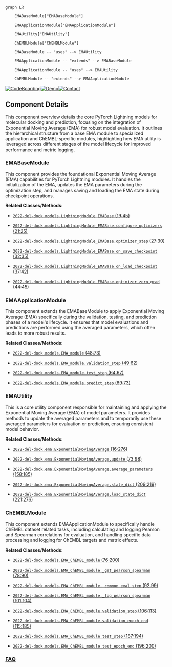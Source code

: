 ```mermaid

graph LR

    EMABaseModule["EMABaseModule"]

    EMAApplicationModule["EMAApplicationModule"]

    EMAUtility["EMAUtility"]

    ChEMBLModule["ChEMBLModule"]

    EMABaseModule -- "uses" --> EMAUtility

    EMAApplicationModule -- "extends" --> EMABaseModule

    EMAApplicationModule -- "uses" --> EMAUtility

    ChEMBLModule -- "extends" --> EMAApplicationModule

```

[![CodeBoarding](https://img.shields.io/badge/Generated%20by-CodeBoarding-9cf?style=flat-square)](https://github.com/CodeBoarding/GeneratedOnBoardings)[![Demo](https://img.shields.io/badge/Try%20our-Demo-blue?style=flat-square)](https://www.codeboarding.org/demo)[![Contact](https://img.shields.io/badge/Contact%20us%20-%20contact@codeboarding.org-lightgrey?style=flat-square)](mailto:contact@codeboarding.org)



## Component Details



This component overview details the core PyTorch Lightning models for molecular docking and prediction, focusing on the integration of Exponential Moving Average (EMA) for robust model evaluation. It outlines the hierarchical structure from a base EMA module to specialized application and ChEMBL-specific modules, highlighting how EMA utility is leveraged across different stages of the model lifecycle for improved performance and metric logging.



### EMABaseModule

This component provides the foundational Exponential Moving Average (EMA) capabilities for PyTorch Lightning modules. It handles the initialization of the EMA, updates the EMA parameters during the optimization step, and manages saving and loading the EMA state during checkpoint operations.





**Related Classes/Methods**:



- <a href="https://github.com/insitro/insitro-research/blob/master/2022-del-dock/models.py#L19-L45" target="_blank" rel="noopener noreferrer">`2022-del-dock.models.LightningModule_EMABase` (19:45)</a>

- <a href="https://github.com/insitro/insitro-research/blob/master/2022-del-dock/models.py#L21-L25" target="_blank" rel="noopener noreferrer">`2022-del-dock.models.LightningModule_EMABase.configure_optimizers` (21:25)</a>

- <a href="https://github.com/insitro/insitro-research/blob/master/2022-del-dock/models.py#L27-L30" target="_blank" rel="noopener noreferrer">`2022-del-dock.models.LightningModule_EMABase.optimizer_step` (27:30)</a>

- <a href="https://github.com/insitro/insitro-research/blob/master/2022-del-dock/models.py#L32-L35" target="_blank" rel="noopener noreferrer">`2022-del-dock.models.LightningModule_EMABase.on_save_checkpoint` (32:35)</a>

- <a href="https://github.com/insitro/insitro-research/blob/master/2022-del-dock/models.py#L37-L42" target="_blank" rel="noopener noreferrer">`2022-del-dock.models.LightningModule_EMABase.on_load_checkpoint` (37:42)</a>

- <a href="https://github.com/insitro/insitro-research/blob/master/2022-del-dock/models.py#L44-L45" target="_blank" rel="noopener noreferrer">`2022-del-dock.models.LightningModule_EMABase.optimizer_zero_grad` (44:45)</a>





### EMAApplicationModule

This component extends the EMABaseModule to apply Exponential Moving Average (EMA) specifically during the validation, testing, and prediction phases of a model's lifecycle. It ensures that model evaluations and predictions are performed using the averaged parameters, which often leads to more robust results.





**Related Classes/Methods**:



- <a href="https://github.com/insitro/insitro-research/blob/master/2022-del-dock/models.py#L48-L73" target="_blank" rel="noopener noreferrer">`2022-del-dock.models.EMA_module` (48:73)</a>

- <a href="https://github.com/insitro/insitro-research/blob/master/2022-del-dock/models.py#L49-L62" target="_blank" rel="noopener noreferrer">`2022-del-dock.models.EMA_module.validation_step` (49:62)</a>

- <a href="https://github.com/insitro/insitro-research/blob/master/2022-del-dock/models.py#L64-L67" target="_blank" rel="noopener noreferrer">`2022-del-dock.models.EMA_module.test_step` (64:67)</a>

- <a href="https://github.com/insitro/insitro-research/blob/master/2022-del-dock/models.py#L69-L73" target="_blank" rel="noopener noreferrer">`2022-del-dock.models.EMA_module.predict_step` (69:73)</a>





### EMAUtility

This is a core utility component responsible for maintaining and applying the Exponential Moving Average (EMA) of model parameters. It provides methods to update the averaged parameters and to temporarily use these averaged parameters for evaluation or prediction, ensuring consistent model behavior.





**Related Classes/Methods**:



- <a href="https://github.com/insitro/insitro-research/blob/master/2022-del-dock/ema.py#L16-L276" target="_blank" rel="noopener noreferrer">`2022-del-dock.ema.ExponentialMovingAverage` (16:276)</a>

- <a href="https://github.com/insitro/insitro-research/blob/master/2022-del-dock/ema.py#L73-L98" target="_blank" rel="noopener noreferrer">`2022-del-dock.ema.ExponentialMovingAverage.update` (73:98)</a>

- <a href="https://github.com/insitro/insitro-research/blob/master/2022-del-dock/ema.py#L158-L185" target="_blank" rel="noopener noreferrer">`2022-del-dock.ema.ExponentialMovingAverage.average_parameters` (158:185)</a>

- <a href="https://github.com/insitro/insitro-research/blob/master/2022-del-dock/ema.py#L209-L219" target="_blank" rel="noopener noreferrer">`2022-del-dock.ema.ExponentialMovingAverage.state_dict` (209:219)</a>

- <a href="https://github.com/insitro/insitro-research/blob/master/2022-del-dock/ema.py#L221-L276" target="_blank" rel="noopener noreferrer">`2022-del-dock.ema.ExponentialMovingAverage.load_state_dict` (221:276)</a>





### ChEMBLModule

This component extends EMAApplicationModule to specifically handle ChEMBL dataset related tasks, including calculating and logging Pearson and Spearman correlations for evaluation, and handling specific data processing and logging for ChEMBL targets and matrix effects.





**Related Classes/Methods**:



- <a href="https://github.com/insitro/insitro-research/blob/master/2022-del-dock/models.py#L76-L200" target="_blank" rel="noopener noreferrer">`2022-del-dock.models.EMA_ChEMBL_module` (76:200)</a>

- <a href="https://github.com/insitro/insitro-research/blob/master/2022-del-dock/models.py#L78-L90" target="_blank" rel="noopener noreferrer">`2022-del-dock.models.EMA_ChEMBL_module._get_pearson_spearman` (78:90)</a>

- <a href="https://github.com/insitro/insitro-research/blob/master/2022-del-dock/models.py#L92-L99" target="_blank" rel="noopener noreferrer">`2022-del-dock.models.EMA_ChEMBL_module._common_eval_step` (92:99)</a>

- <a href="https://github.com/insitro/insitro-research/blob/master/2022-del-dock/models.py#L101-L104" target="_blank" rel="noopener noreferrer">`2022-del-dock.models.EMA_ChEMBL_module._log_pearson_spearman` (101:104)</a>

- <a href="https://github.com/insitro/insitro-research/blob/master/2022-del-dock/models.py#L106-L113" target="_blank" rel="noopener noreferrer">`2022-del-dock.models.EMA_ChEMBL_module.validation_step` (106:113)</a>

- <a href="https://github.com/insitro/insitro-research/blob/master/2022-del-dock/models.py#L115-L185" target="_blank" rel="noopener noreferrer">`2022-del-dock.models.EMA_ChEMBL_module.validation_epoch_end` (115:185)</a>

- <a href="https://github.com/insitro/insitro-research/blob/master/2022-del-dock/models.py#L187-L194" target="_blank" rel="noopener noreferrer">`2022-del-dock.models.EMA_ChEMBL_module.test_step` (187:194)</a>

- <a href="https://github.com/insitro/insitro-research/blob/master/2022-del-dock/models.py#L196-L200" target="_blank" rel="noopener noreferrer">`2022-del-dock.models.EMA_ChEMBL_module.test_epoch_end` (196:200)</a>









### [FAQ](https://github.com/CodeBoarding/GeneratedOnBoardings/tree/main?tab=readme-ov-file#faq)